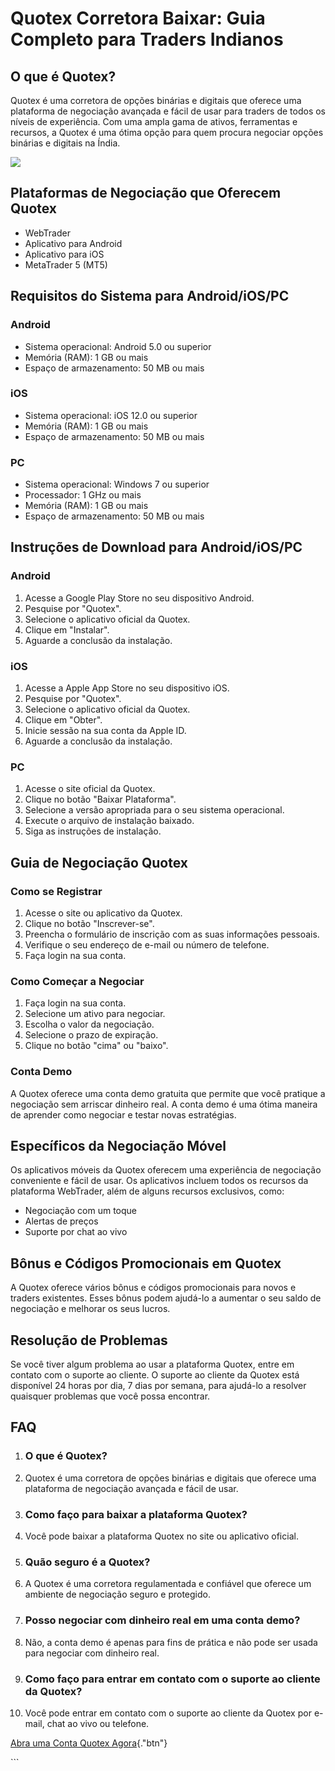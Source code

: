 # Quotex Corretora Baixar: Guia Completo para Traders Indianos

## O que é Quotex?

Quotex é uma corretora de opções binárias e digitais que oferece uma
plataforma de negociação avançada e fácil de usar para traders de todos
os níveis de experiência. Com uma ampla gama de ativos, ferramentas e
recursos, a Quotex é uma ótima opção para quem procura negociar opções
binárias e digitais na Índia.

[![](https://static.quotex.io/files/4_en/300_250.jpg)](https://traff.sbs/brokerqxlid)

## Plataformas de Negociação que Oferecem Quotex

-   WebTrader
-   Aplicativo para Android
-   Aplicativo para iOS
-   MetaTrader 5 (MT5)

## Requisitos do Sistema para Android/iOS/PC

### Android

-   Sistema operacional: Android 5.0 ou superior
-   Memória (RAM): 1 GB ou mais
-   Espaço de armazenamento: 50 MB ou mais

### iOS

-   Sistema operacional: iOS 12.0 ou superior
-   Memória (RAM): 1 GB ou mais
-   Espaço de armazenamento: 50 MB ou mais

### PC

-   Sistema operacional: Windows 7 ou superior
-   Processador: 1 GHz ou mais
-   Memória (RAM): 1 GB ou mais
-   Espaço de armazenamento: 50 MB ou mais

## Instruções de Download para Android/iOS/PC

### Android

1.  Acesse a Google Play Store no seu dispositivo Android.
2.  Pesquise por "Quotex".
3.  Selecione o aplicativo oficial da Quotex.
4.  Clique em "Instalar".
5.  Aguarde a conclusão da instalação.

### iOS

1.  Acesse a Apple App Store no seu dispositivo iOS.
2.  Pesquise por "Quotex".
3.  Selecione o aplicativo oficial da Quotex.
4.  Clique em "Obter".
5.  Inicie sessão na sua conta da Apple ID.
6.  Aguarde a conclusão da instalação.

### PC

1.  Acesse o site oficial da Quotex.
2.  Clique no botão "Baixar Plataforma".
3.  Selecione a versão apropriada para o seu sistema operacional.
4.  Execute o arquivo de instalação baixado.
5.  Siga as instruções de instalação.

## Guia de Negociação Quotex

### Como se Registrar

1.  Acesse o site ou aplicativo da Quotex.
2.  Clique no botão "Inscrever-se".
3.  Preencha o formulário de inscrição com as suas informações pessoais.
4.  Verifique o seu endereço de e-mail ou número de telefone.
5.  Faça login na sua conta.

### Como Começar a Negociar

1.  Faça login na sua conta.
2.  Selecione um ativo para negociar.
3.  Escolha o valor da negociação.
4.  Selecione o prazo de expiração.
5.  Clique no botão "cima" ou "baixo".

### Conta Demo

A Quotex oferece uma conta demo gratuita que permite que você pratique a
negociação sem arriscar dinheiro real. A conta demo é uma ótima maneira
de aprender como negociar e testar novas estratégias.

## Específicos da Negociação Móvel

Os aplicativos móveis da Quotex oferecem uma experiência de negociação
conveniente e fácil de usar. Os aplicativos incluem todos os recursos da
plataforma WebTrader, além de alguns recursos exclusivos, como:

-   Negociação com um toque
-   Alertas de preços
-   Suporte por chat ao vivo

## Bônus e Códigos Promocionais em Quotex

A Quotex oferece vários bônus e códigos promocionais para novos e
traders existentes. Esses bônus podem ajudá-lo a aumentar o seu saldo de
negociação e melhorar os seus lucros.

## Resolução de Problemas

Se você tiver algum problema ao usar a plataforma Quotex, entre em
contato com o suporte ao cliente. O suporte ao cliente da Quotex está
disponível 24 horas por dia, 7 dias por semana, para ajudá-lo a resolver
quaisquer problemas que você possa encontrar.

## FAQ

1.  ### O que é Quotex?

2.  Quotex é uma corretora de opções binárias e digitais que oferece uma
    plataforma de negociação avançada e fácil de usar.

3.  ### Como faço para baixar a plataforma Quotex?

4.  Você pode baixar a plataforma Quotex no site ou aplicativo oficial.

5.  ### Quão seguro é a Quotex?

6.  A Quotex é uma corretora regulamentada e confiável que oferece um
    ambiente de negociação seguro e protegido.

7.  ### Posso negociar com dinheiro real em uma conta demo?

8.  Não, a conta demo é apenas para fins de prática e não pode ser usada
    para negociar com dinheiro real.

9.  ### Como faço para entrar em contato com o suporte ao cliente da Quotex?

10. Você pode entrar em contato com o suporte ao cliente da Quotex por
    e-mail, chat ao vivo ou telefone.

[Abra uma Conta Quotex
Agora](\%22https://traff.sbs/brokerqxsignup\%22){."btn"}

\`\`\`

